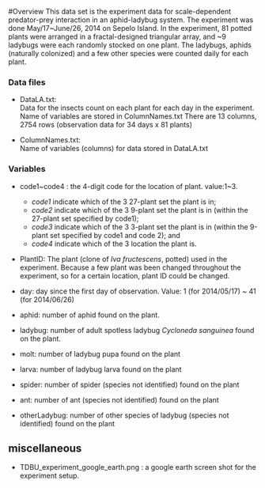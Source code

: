 #Overview
 This data set is the experiment data for scale-dependent predator-prey interaction in an aphid-ladybug system. The experiment was done May/17~June/26, 2014 on Sepelo Island.
 In the experiment, 81 potted plants were arranged in a fractal-designed triangular array, and ~9 ladybugs were each randomly stocked on one plant. The ladybugs, aphids (naturally colonized) and a few other species were counted daily for each plant.
 
### Data files
 * DataLA.txt:  
  Data for the insects count on each plant for each day in the experiment.  Name of variables are stored in ColumnNames.txt
   There are 13 columns, 2754 rows (observation data for 34 days x 81 plants)

 * ColumnNames.txt:   
 Name of variables (columns) for data stored in DataLA.txt

### Variables

* code1~code4 : the 4-digit code for the location of plant. value:1~3.
  + *code1*  indicate which of the 3 27-plant set the plant is in; 
  + *code2*  indicate which of the 3 9-plant set the plant is in (within the 27-plant set specified by code1); 
  + *code3* indicate which of the 3 3-plant set the plant is in (within the 9-plant set specified by code1 and code 2); and 
  + *code4* indicate which of the 3 location the plant is.
 
* PlantID: The plant (clone of _Iva fructescens_, potted)  used in the experiment. Because a few plant was been changed throughout the experiment, so for a certain location, plant ID could be changed. 

* day: day since the first day of observation. Value: 1 (for 2014/05/17) ~ 41 (for 2014/06/26)
 
* aphid: number of aphid found on the plant.

* ladybug: number of adult spotless ladybug _Cycloneda sanguinea_ found on the plant.

* molt: number of ladybug pupa found on the plant

* larva: number of ladybug larva found on the plant
 
* spider: number of spider (species not identified) found on the plant
 
* ant: number of ant (species not identified) found on the plant

* otherLadybug: number of other species of ladybug (species not identified) found on the plant

## miscellaneous

* TDBU_experiment_google_earth.png : 
  a google earth screen shot for the experiment setup.